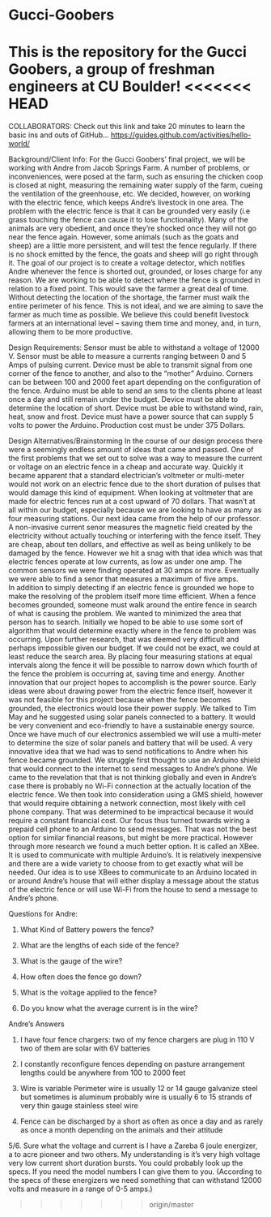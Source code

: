 Gucci-Goobers
=============

This is the repository for the Gucci Goobers, a group of freshman engineers at CU Boulder!
<<<<<<< HEAD
=======
COLLABORATORS: Check out this link and take 20 minutes to learn the basic ins and outs of GitHub...
https://guides.github.com/activities/hello-world/

Background/Client Info:
  For the Gucci Goobers’ final project, we will be working with Andre from Jacob Springs Farm. A number of problems, or inconveniences, were posed at the farm, such as ensuring the chicken coop is closed at night, measuring the remaining water supply of the farm, cueing the ventilation of the greenhouse, etc. We decided, however, on working with the electric fence, which keeps Andre’s livestock in one area. The problem with the electric fence is that it can be grounded very easily (i.e grass touching the fence can cause it to lose functionality). Many of the animals are very obedient, and once they’re shocked once they will not go near the fence again. However, some animals (such as the goats and sheep) are a little more persistent, and will test the fence regularly. If there is no shock emitted by the fence, the goats and sheep will go right through it. The goal of our project is to create a voltage detector, which notifies Andre whenever the fence is shorted out, grounded, or loses charge for any reason. We are working to be able to detect where the fence is grounded in relation to a fixed point. This would save the farmer a great deal of time. Without detecting the location of the shortage, the farmer must walk the entire perimeter of his fence. This is not ideal, and we are aiming to save the farmer as much time as possible. We believe this could benefit livestock farmers at an international level – saving them time and money, and, in turn, allowing them to be more productive.


Design Requirements:
Sensor must be able to withstand a voltage of 12000 V.
Sensor must be able to measure a currents ranging between 0 and 5 Amps of pulsing current.
Device must be able to transmit signal from one corner of the fence to another, and also to the “mother” Arduino. Corners can be between 100 and 2000 feet apart depending on the configuration of the fence.
Arduino must be able to send an sms to the clients phone at least once a day and still remain under the budget.
Device must be able to determine the location of short.
Device must be able to withstand wind, rain, heat, snow and frost.
Device must have a power source that can supply 5 volts to power the Arduino.
Production cost must be under 375 Dollars.



Design Alternatives/Brainstorming
	In the course of our design process there were a seemingly endless amount of ideas that came and passed. One of the first problems that we set out to solve was a way to measure the current or voltage on an electric fence in a cheap and accurate way.  Quickly it became apparent that a standard electrician’s voltmeter or multi-meter would not work on an electric fence due to the short duration of pulses that would damage this kind of equipment.  When looking at voltmeter that are made for electric fences run at a cost upward of 70 dollars.  That wasn’t at all within our budget, especially because we are looking to have as many as four measuring stations.   Our next idea came from the help of our professor.  A non-invasive current senor measures the magnetic field created by the electricity without actually touching or interfering with the fence itself.  They are cheap, about ten dollars, and effective as well as being unlikely to be damaged by the fence.  However we hit a snag with that idea which was that electric fences operate at low currents, as low as under one amp.  The common sensors we were finding operated at 30 amps or more.  Eventually we were able to find a senor that measures a maximum of five amps.  
	In addition to simply detecting if an electric fence is grounded we hope to make the resolving of the problem itself more time efficient.  When a fence becomes grounded, someone must walk around the entire fence in search of what is causing the problem.  We wanted to minimized the area that person has to search.  Initially we hoped to be able to use some sort of algorithm that would determine exactly where in the fence to problem was occurring.  Upon further research, that was deemed very difficult and perhaps impossible given our budget.  If we could not be exact, we could at least reduce the search area.  By placing four measuring stations at equal intervals along the fence it will be possible to narrow down which fourth of the fence the problem is occurring at, saving time and energy.
	Another innovation that our project hopes to accomplish is the power source.  Early ideas were about drawing power from the electric fence itself, however it was not feasible for this project because when the fence becomes grounded, the electronics would lose their power supply.  We talked to Tim May and he suggested using solar panels connected to a battery.  It would be very convenient and eco-friendly to have a sustainable energy source.  Once we have much of our electronics assembled we will use a multi-meter to determine the size of solar panels and battery that will be used. 
	A very innovative idea that we had was to send notifications to Andre when his fence became grounded.  We struggle first thought to use an Arduino shield that would connect to the internet to send messages to Andre’s phone.  We came to the revelation that that is not thinking globally and even in Andre’s case there is probably no Wi-Fi connection at the actually location of the electric fence.  We then took into consideration using a GMS shield, however that would require obtaining a network connection, most likely with cell phone company.  That was determined to be impractical because it would require a constant financial cost.  Our focus thus turned towards wiring a prepaid cell phone to an Arduino to send messages.  That was not the best option for similar financial reasons, but might be more practical.  However through more research we found a much better option.  It is called an XBee.  It is used to communicate with multiple Arduino’s. It is relatively inexpensive and there are a wide variety to choose from to get exactly what will be needed.  Our idea is to use XBees to communicate to an Arduino located in or around Andre’s house that will either display a message about the status of the electric fence or will use Wi-Fi from the house to send a message to Andre’s phone. 
 
Questions for Andre:
1.	What Kind of Battery powers the fence?

2.	What are the lengths of each side of the fence? 
	
3.	What is the gauge of the wire? 

4.	How often does the fence go down? 

5.	What is the voltage applied to the fence? 

6.	Do you know what the average current is in the wire? 

Andre’s Answers

1.	I have four fence chargers: two of my fence chargers are plug in 110 V two of them are solar with 6V batteries 

2.	I constantly reconfigure fences depending on pasture arrangement lengths could be anywhere from 100 to 2000 feet

3.	Wire is variable Perimeter wire is usually 12 or 14 gauge galvanize steel but sometimes is aluminum probably wire is 		usually 6 to 15 strands of very thin gauge stainless steel wire 

4.	Fence can be discharged by a short as often as once a day and as rarely as once a month depending on the animals and their attitude

5/6.	Sure what the voltage and current is I have a Zareba 6 joule energizer, a to acre pioneer and two others. My understanding is it’s very high voltage very low current short duration bursts. You could probably look up the specs. If you need the model numbers I can give them to you. (According to the specs of these energizers we need something that can withstand 12000 volts and measure in a range of 0-5 amps.)

>>>>>>> origin/master
